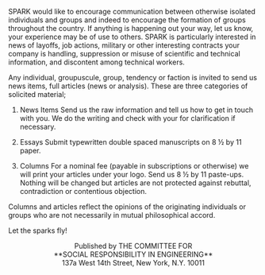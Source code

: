 SPARK would like to encourage communication between otherwise isolated individuals and groups and indeed to encourage the formation of groups throughout the country. If anything is happening out your way, let us know, your experience may be of use to others. SPARK is particularly interested in news of layoffs, job actions, military or other interesting contracts your company is handling, suppression or misuse of scientific and technical information, and discontent among technical workers.

Any individual, groupuscule, group, tendency or faction is invited to send us news items, full articles (news or analysis). These are three categories of solicited material;

1) News Items
Send us the raw information and tell us how to get in touch with you. We do the writing and check with your for clarification if necessary.

2) Essays
Submit typewritten double spaced manuscripts on 8 ½ by 11 paper.

3) Columns
For a nominal fee (payable in subscriptions or otherwise) we will print your articles under your logo. Send us 8 ½ by 11 paste-ups. Nothing will be changed but articles are not protected against rebuttal, contradiction or contentious objection.

Columns and articles reflect the opinions of the originating individuals or groups who are not necessarily in mutual philosophical accord.  

Let the sparks fly!

<div style="text-align: center">
Published by THE COMMITTEE FOR<br/>
**SOCIAL RESPONSIBILITY IN ENGINEERING**<br/>
137a West 14th Street, New York, N.Y. 10011
</div>
